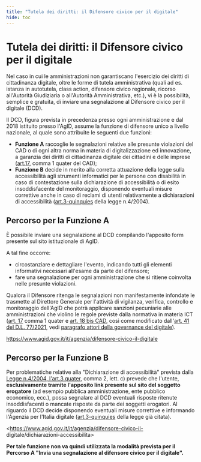 ```yaml
---
title: "Tutela dei diritti: il Difensore civico per il digitale"
hide: toc
---
```


# Tutela dei diritti: il Difensore civico per il digitale

Nel caso in cui le amministrazioni non garantiscano l'esercizio dei diritti di cittadinanza digitale, oltre le forme di tutela amministrativa (quali ad es. istanza in autotutela, class action, difensore civico regionale, ricorso all'Autorità Giudiziaria o all'Autorità Amministrativa, etc.), vi è la possibilità, semplice e gratuita, di inviare una segnalazione al Difensore civico per il digitale (DCD).

Il DCD, figura prevista in precedenza presso ogni amministrazione e dal 2018 istituito presso l'AgID, assume la funzione di difensore unico a livello nazionale, al quale sono attribuite le seguenti due funzioni:

- **Funzione A** raccoglie le segnalazioni relative alle presunte violazioni del CAD o di ogni altra norma in materia di digitalizzazione ed innovazione, a garanzia dei diritti di cittadinanza digitale dei cittadini e delle imprese ([art.17](https://www.normattiva.it/uri-res/N2Ls?urn:nir:stato:decreto.legislativo:2005-03-07;82!vig~art17), comma 1 quater del CAD);
- **Funzione B** decide in merito alla corretta attuazione della legge sulla accessibilità agli strumenti informatici per le persone con disabilità in caso di contestazione sulla dichiarazione di accessibilità o di esito insoddisfacente del monitoraggio, disponendo eventuali misure correttive anche in caso di reclami di utenti relativamente a dichiarazioni di accessibilità ([art.3-quinquies](https://www.normattiva.it/uri-res/N2Ls?urn:nir:stato:legge:2004-01-09;004!vig~art3quinquies) della legge n.4/2004).



## Percorso per la Funzione A

È possibile inviare una segnalazione al DCD compilando l'apposito form presente sul sito istituzionale di AgID.

A tal fine occorre:

- circostanziare e dettagliare l'evento, indicando tutti gli elementi informativi necessari all'esame da parte del difensore;
- fare una segnalazione per ogni amministrazione che si ritiene coinvolta nelle presunte violazioni.

Qualora il Difensore ritenga le segnalazioni non manifestamente infondate le trasmette al Direttore Generale per l'attività di vigilanza, verifica, controllo e monitoraggio dell'AgID che potrà applicare sanzioni pecuniarie alle amministrazioni che violino le regole previste dalla normativa in materia ICT ([art. 17](https://www.normattiva.it/uri-res/N2Ls?urn:nir:stato:decreto.legislativo:2005-03-07;82!vig~art17) comma 1 quater e [art. 18 bis CAD](https://www.normattiva.it/uri-res/N2Ls?urn:nir:stato:decreto.legislativo:2005-03-07;82!vig~art18bis), così come modificato dall'[art. 41 del D.L. 77/2021](http://www.normattiva.it/uri-res/N2Ls?urn:nir:stato:decreto.legge:2021-05-31;77!vig~art41), vedi [paragrafo attori della governance del digitale](attori-della-governance-del-digitale.md)).

<https://www.agid.gov.it/it/agenzia/difensore-civico-il-digitale>


## Percorso per la Funzione B

Per problematiche relative alla "Dichiarazione di accessibilità" prevista dalla [Legge n.4/2004, l'art.3 quater](http://www.normattiva.it/uri-res/N2Ls?urn:nir:stato:legge:2004-01-09;4!vig~art3quater), comma 2, lett. c) prevede che l'utente, **esclusivamente tramite l'apposito link presente sul sito del soggetto erogatore** (ad esempio pubblica amministrazione, ente pubblico economico, ecc.), possa segnalare al DCD eventuali risposte ritenute insoddisfacenti o mancate risposte da parte dei soggetti erogatori. Al riguardo il DCD decide disponendo eventuali misure correttive e informando l'Agenzia per l'Italia digitale ([art.3-quinquies](http://www.normattiva.it/uri-res/N2Ls?urn:nir:stato:legge:2004-01-09;4!vig~art3quinquies) della legge già citata).

<https://www.agid.gov.it/it/agenzia/difensore-civico-il- digitale/dichiarazioni-accessibilita>

**Per tale funzione non va quindi utilizzata la modalità prevista per il Percorso A "Invia una
segnalazione al difensore civico per il digitale".**
